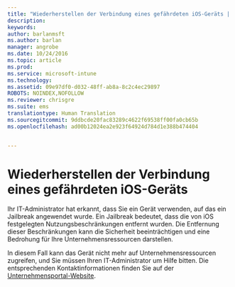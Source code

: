 ```yaml
---
title: "Wiederherstellen der Verbindung eines gefährdeten iOS-Geräts | Microsoft Intune"
description: 
keywords: 
author: barlanmsft
ms.author: barlan
manager: angrobe
ms.date: 10/24/2016
ms.topic: article
ms.prod: 
ms.service: microsoft-intune
ms.technology: 
ms.assetid: 09e97df0-d032-48ff-ab8a-8c2c4ec29897
ROBOTS: NOINDEX,NOFOLLOW
ms.reviewer: chrisgre
ms.suite: ems
translationtype: Human Translation
ms.sourcegitcommit: 9ddbcde20fac83289c4622f69538ff00fa0cb65b
ms.openlocfilehash: ad00b12024ea2e923f64924d784d1e388b474404


---
```


# <a name="how-to-reconnect-a-compromised-ios-device"></a>Wiederherstellen der Verbindung eines gefährdeten iOS-Geräts
Ihr IT-Administrator hat erkannt, dass Sie ein Gerät verwenden, auf das ein Jailbreak angewendet wurde. Ein Jailbreak bedeutet, dass die von iOS festgelegten Nutzungsbeschränkungen entfernt wurden. Die Entfernung dieser Beschränkungen kann die Sicherheit beeinträchtigen und eine Bedrohung für Ihre Unternehmensressourcen darstellen. 

In diesem Fall kann das Gerät nicht mehr auf Unternehmensressourcen zugreifen, und Sie müssen Ihren IT-Administrator um Hilfe bitten. Die entsprechenden Kontaktinformationen finden Sie auf der [Unternehmensportal-Website](http://portal.manage.microsoft.com).



<!--HONumber=Nov16_HO1-->


